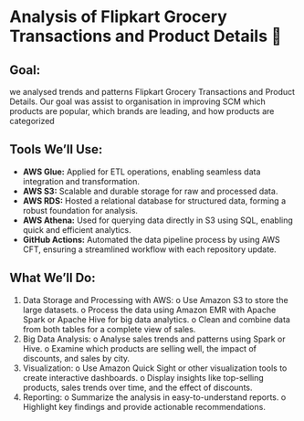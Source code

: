 # Analysis of Flipkart Grocery Transactions and Product Details 🛒
## Goal: 
we analysed trends and patterns Flipkart Grocery Transactions and Product Details. Our goal was assist to organisation in improving SCM which products are popular, which brands are leading, and how products are categorized

## Tools We’ll Use:
- **AWS Glue:** Applied for ETL operations, enabling seamless data integration and transformation.
- **AWS S3:** Scalable and durable storage for raw and processed data.
- **AWS RDS:** Hosted a relational database for structured data, forming a robust foundation for analysis.
- **AWS Athena:** Used for querying data directly in S3 using SQL, enabling quick and efficient analytics.
- **GitHub Actions:** Automated the data pipeline process by using AWS CFT, ensuring a streamlined workflow with each repository update.


## What We’ll Do:
1.	Data Storage and Processing with AWS:
o	Use Amazon S3 to store the large datasets.
o	Process the data using Amazon EMR with Apache Spark or Apache Hive for big data analytics.
o	Clean and combine data from both tables for a complete view of sales.
2.	Big Data Analysis:
o	Analyse sales trends and patterns using Spark or Hive.
o	Examine which products are selling well, the impact of discounts, and sales by city.
3.	Visualization:
o	Use Amazon Quick Sight or other visualization tools to create interactive dashboards.
o	Display insights like top-selling products, sales trends over time, and the effect of discounts.
4.	Reporting:
o	Summarize the analysis in easy-to-understand reports.
o	Highlight key findings and provide actionable recommendations.







